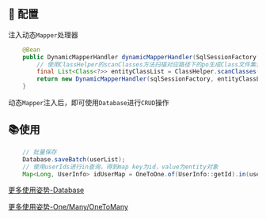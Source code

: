 ## 🔧 配置

注入动态`Mapper`处理器

```java
    @Bean
    public DynamicMapperHandler dynamicMapperHandler(SqlSessionFactory sqlSessionFactory) throws Exception {
        // 使用ClassHelper的scanClasses方法扫描对应路径下的po生成Class文件集合放入第二个参数就可以了
        final List<Class<?>> entityClassList = ClassHelper.scanClasses("com.ruben.pojo.po");
        return new DynamicMapperHandler(sqlSessionFactory, entityClassList);
    }
```

动态`Mapper`注入后，即可使用`Database`进行`CRUD`操作

## 📚使用

```java
    // 批量保存
    Database.saveBatch(userList);
    // 使用userIds进行in查询，得到map key为id，value为entity对象
    Map<Long, UserInfo> idUserMap = OneToOne.of(UserInfo::getId).in(userIds).query();
```

[更多使用姿势-Database](/docs/module/plugin/mybatis-plus/database)

[更多使用姿势-One/Many/OneToMany](/docs/module/plugin/mybatis-plus/query?id=one)
